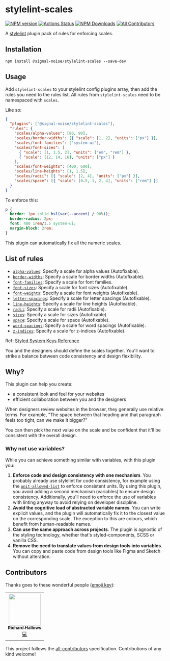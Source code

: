 # stylelint-scales

[![NPM version](https://img.shields.io/npm/v/@signal-noise/stylelint-scales.svg)](https://www.npmjs.com/package/@signal-noise/stylelint-scales) [![Actions Status](https://github.com/signal-noise/stylelint-scales/workflows/node-ci/badge.svg)](https://github.com/signal-noise/stylelint-scales/actions) [![NPM Downloads](https://img.shields.io/npm/dm/@signal-noise/stylelint-scales.svg)](https://npmcharts.com/compare/@signal-noise/stylelint-scales?minimal=true) <!-- ALL-CONTRIBUTORS-BADGE:START - Do not remove or modify this section --> [![All Contributors](https://img.shields.io/badge/all_contributors-1-orange.svg)](#contributors)<!-- ALL-CONTRIBUTORS-BADGE:END -->

A [stylelint](https://stylelint.io) plugin pack of rules for enforcing scales.

## Installation

```
npm install @signal-noise/stylelint-scales --save-dev
```

## Usage

Add `stylelint-scales` to your stylelint config plugins array, then add the rules you need to the rules list. All rules from `stylelint-scales` need to be namespaced with `scales`.

Like so:

```json
{
  "plugins": ["@signal-noise/stylelint-scales"],
  "rules": {
    "scales/alpha-values": [80, 90],
    "scales/border-widths": [{ "scale": [1, 2], "units": ["px"] }],
    "scales/font-families": ["system-ui"],
    "scales/font-sizes": [
      { "scale": [1, 1.5, 2], "units": ["em", "rem"] },
      { "scale": [12, 14, 16], "units": ["px"] }
    ],
    "scales/font-weights": [400, 600],
    "scales/line-heights": [1, 1.5],
    "scales/radii": [{ "scale": [2, 4], "units": ["px"] }],
    "scales/space": [{ "scale": [0.5, 1, 2, 4], "units": ["rem"] }]
  }
}
```

To enforce this:

```css
p {
  border: 1px solid hsl(var(--accent) / 90%));
  border-radius: 2px;
  font: 400 1rem/1.5 system-ui;
  margin-block: 2rem;
}
```

This plugin can automatically fix all the numeric scales.

## List of rules

- [`alpha-values`](./lib/rules/alpha-values/README.md): Specify a scale for alpha values (Autofixable).
- [`border-widths`](./lib/rules/border-widths/README.md): Specify a scale for border widths (Autofixable).
- [`font-families`](./lib/rules/font-families/README.md): Specify a scale for font families.
- [`font-sizes`](./lib/rules/font-sizes/README.md): Specify a scale for font sizes (Autofixable).
- [`font-weights`](./lib/rules/font-weights/README.md): Specify a scale for font weights (Autofixable).
- [`letter-spacings`](./lib/rules/letter-spacings/README.md): Specify a scale for letter spacings (Autofixable).
- [`line-heights`](./lib/rules/line-heights/README.md): Specify a scale for line heights (Autofixable).
- [`radii`](./lib/rules/radii/README.md): Specify a scale for radii (Autofixable).
- [`sizes`](./lib/rules/sizes/README.md): Specify a scale for sizes (Autofixable).
- [`space`](./lib/rules/space/README.md): Specify a scale for space (Autofixable).
- [`word-spacings`](./lib/rules/word-spacings/README.md): Specify a scale for word spacings (Autofixable).
- [`z-indices`](./lib/rules/z-indices/README.md): Specify a scale for z-indices (Autofixable).

Ref: [Styled System Keys Reference](https://styled-system.com/theme-specification#key-reference)

You and the designers should define the scales together. You'll want to strike a balance between code consistency and design flexibility.

## Why?

This plugin can help you create:

- a consistent look and feel for your websites
- efficient collaboration between you and the designers

When designers review websites in the browser, they generally use relative terms. For example, "The space between that heading and that paragraph feels too tight, can we make it bigger?"

You can then pick the next value on the scale and be confident that it'll be consistent with the overall design.

### Why not use variables?

While you can achieve something similar with variables, with this plugin you:

1. **Enforce code and design consistency with one mechanism**. You probably already use stylelint for code consistency, for example using the [`unit-allowed-list`](https://stylelint.io/user-guide/rules/unit-allowed-list) to enforce consistent units. By using this plugin, you avoid adding a second mechanism (variables) to ensure design consistency. Additionally, you'll need to enforce the use of variables with linting anyway to avoid relying on developer discipline.
2. **Avoid the cognitive load of abstracted variable names**. You can write explicit values, and the plugin will automatically fix it to the closest value on the corresponding scale. The exception to this are colours, which benefit from human-readable names.
3. **Can use the same approach across projects**. The plugin is agnostic of the styling technology, whether that's styled-components, SCSS or vanilla CSS.
4. **Remove the need to translate values from design tools into variables**. You can copy and paste code from design tools like Figma and Sketch without alteration.

## Contributors

Thanks goes to these wonderful people ([emoji key](https://allcontributors.org/docs/en/emoji-key)):

<!-- ALL-CONTRIBUTORS-LIST:START - Do not remove or modify this section -->
<!-- prettier-ignore-start -->
<!-- markdownlint-disable -->
<table>
  <tr>
    <td align="center"><a href="http://richardhallows.com"><img src="https://avatars.githubusercontent.com/u/808227?v=4?s=100" width="100px;" alt=""/><br /><sub><b>Richard Hallows</b></sub></a><br /><a href="https://github.com/signal-noise/stylelint-scales/commits?author=jeddy3" title="Code">💻</a></td>
  </tr>
</table>

<!-- markdownlint-restore -->
<!-- prettier-ignore-end -->

<!-- ALL-CONTRIBUTORS-LIST:END -->

This project follows the [all-contributors](https://github.com/all-contributors/all-contributors) specification. Contributions of any kind welcome!
